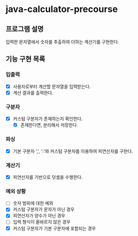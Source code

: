 # java-calculator-precourse

## 프로그램 설명
입력한 문자열에서 숫자를 추출하여 더하는 계산기를 구현한다.

## 기능 구현 목록

### 입출력
- [x] 사용자로부터 계산할 문자열을 입력받는다.
- [x] 계산 결과를 출력한다.

### 구분자
- [x] 커스텀 구분자가 존재하는지 확인한다.
  - [x] 존재한다면, 분리해서 저장한다.

### 파싱
- [x] 기본 구분자 ',', ':'와 커스텀 구분자를 이용하여 피연산자를 구한다.

### 계산기
- [x] 피연산자를 기반으로 덧셈을 수행한다.

### 예외 상황
- [ ] 숫자 범위에 대한 예외
- [x] 커스텀 구분자가 문자가 아닌 경우
- [x] 피연산자가 양수가 아닌 경우
- [ ] 입력 형식이 올바르지 않은 경우
- [x] 커스텀 구분자가 기본 구분자에 포함되는 경우
